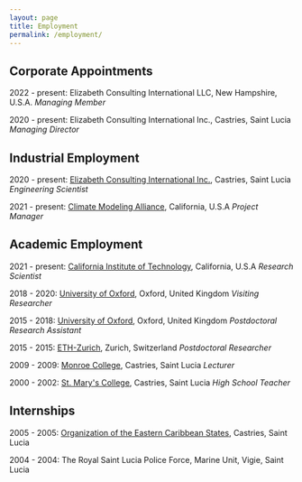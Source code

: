 ```yaml
---
layout: page
title: Employment
permalink: /employment/
---
```


## Corporate Appointments

2022 - present: Elizabeth Consulting International LLC, New Hampshire, U.S.A.
*Managing Member*

2020 - present: Elizabeth Consulting International Inc., Castries, Saint Lucia
*Managing Director*

## Industrial Employment

2020 - present: [Elizabeth Consulting International Inc.](https://www.ec-intl.com), Castries, Saint Lucia
*Engineering Scientist*

2021 - present: [Climate Modeling Alliance](clima.caltech.edu), California, U.S.A
*Project Manager*

## Academic Employment

2021 - present: [California Institute of Technology](https://www.caltech.edu), California, U.S.A
*Research Scientist*

2018 - 2020:    [University of Oxford](https://www.physics.ox.ac.), Oxford, United Kingdom
*Visiting Researcher*

2015 - 2018:    [University of Oxford](https://www.physics.ox.ac.uk/research/subdepartment/atmospheric-oceanic-and-planetary-physics), Oxford, United Kingdom
*Postdoctoral Research Assistant*

2015 - 2015:    [ETH-Zurich](https://ethz.ch/en.html), Zurich, Switzerland
*Postdoctoral Researcher*

2009 - 2009:    [Monroe College](https://www.monroecollege.edu/st-lucia-degree-programs), Castries, Saint Lucia
*Lecturer*

2000 - 2002:    [St. Mary&#39;s College](https://en.wikipedia.org/wiki/Saint_Mary%27s_College_(Saint_Lucia)), Castries, Saint Lucia
*High School Teacher*

## Internships

2005 - 2005:    [Organization of the Eastern Caribbean States](https://www.oecs.org/en/), Castries, Saint Lucia

2004 - 2004:    The Royal Saint Lucia Police Force, Marine Unit, Vigie, Saint Lucia
